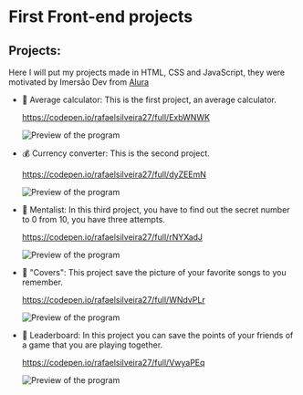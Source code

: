 # First Front-end projects

## Projects: 

Here I will put my projects made in HTML, CSS and JavaScript, they were motivated by Imersão Dev from [Alura](https://www.alura.com.br/)

- 📝 Average calculator: This is the first project, an average calculator.

  https://codepen.io/rafaelsilveira27/full/ExbWNWK

  ![Preview of the program](https://media.discordapp.net/attachments/859912057163874315/950795877344239626/unknown.png?width=1371&height=594)

- 💰 Currency converter: This is the second project.

  https://codepen.io/rafaelsilveira27/full/dyZEEmN

  ![Preview of the program](https://media.discordapp.net/attachments/859912057163874315/956578208340389888/unknown.png?width=1364&height=594)
  
- 🧙 Mentalist: In this third project, you have to find out the secret number to 0 from 10, you have three attempts.

  https://codepen.io/rafaelsilveira27/full/rNYXadJ

  ![Preview of the program](https://media.discordapp.net/attachments/859912057163874315/956578403488763914/unknown.png?width=1368&height=594)
  
- 🎵 "Covers": This project save the picture of your favorite songs to you remember.

  https://codepen.io/rafaelsilveira27/full/WNdvPLr
  
  ![Preview of the program](https://media.discordapp.net/attachments/859912057163874315/956576757715193916/unknown.png?width=1388&height=594)
  
- 🎲 Leaderboard: In this project you can save the points of your friends of a game that you are playing together.

  https://codepen.io/rafaelsilveira27/full/VwyaPEq
  
  ![Preview of the program](https://media.discordapp.net/attachments/859912057163874315/956577962646470666/unknown.png?width=1394&height=594)
 
